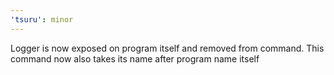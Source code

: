 ```yaml
---
'tsuru': minor
---
```


Logger is now exposed on program itself and removed from command. This command now also takes its name after program name itself
